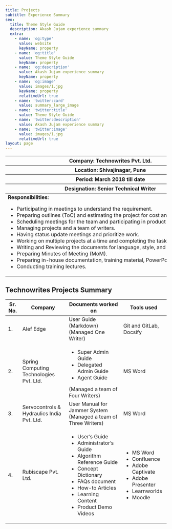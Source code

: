 ```yaml
---
title: Projects
subtitle: Experience Summary
seo:
  title: Theme Style Guide
  description: Akash Jujam experience summary
  extra:
    - name: 'og:type'
      value: website
      keyName: property
    - name: 'og:title'
      value: Theme Style Guide
      keyName: property
    - name: 'og:description'
      value: Akash Jujam experience summary
      keyName: property
    - name: 'og:image'
      value: images/1.jpg
      keyName: property
      relativeUrl: true
    - name: 'twitter:card'
      value: summary_large_image
    - name: 'twitter:title'
      value: Theme Style Guide
    - name: 'twitter:description'
      value: Akash Jujam experience summary
    - name: 'twitter:image'
      value: images/1.jpg
      relativeUrl: true
layout: page
---
```

<div class="responsive-table">
  <table>
   <thead>
      <tr><th>Company: Technowrites Pvt. Ltd.</th></tr>
      <tr><th>Location: Shivajinagar, Pune</th> </tr>
      <tr><th>Period: March 2018 till date</th></tr>
      <tr><th>Designation: Senior Technical Writer</th></tr>
    </thead>
  <tbody>
  <td style="white-space:nowrap"><b>Responsibilities</b>:<ul>
  <li>Participating in meetings to understand the requirement.</li>
  <li>Preparing outlines (ToC) and estimating the project for cost and time effort.</li>
  <li>Scheduling meetings for the team and participating in product demos.</li>
  <li>Managing projects and a team of writers.</li>
  <li>Having status update meetings and prioritize work.</li>
  <li>Working on multiple projects at a time and completing the tasks within a deadline.</li>
 <li> Writing and Reviewing the documents for language, style, and consistency. </li>
 <li> Preparing Minutes of Meeting (MoM). </li>
 <li> Preparing in-house documentation, training material, PowerPoint presentations. </li>
 <li> Conducting training lectures.
 </li></ul></td> </tbody>
 </table></div>

## Technowrites Projects Summary

<div class="responsive-table">
  <table>
   <thead>
     <tr>
      <th>Sr. No.</th>
      <th>Company</th>
      <th>Documents worked on</th>
      <th> Tools used </th>
     </tr>
    </thead>
  <tbody>
    <tr>
    <td> 1. </td>
    <td> Alef Edge </td>
    <td> User Guide (Markdown)<br> (Managed One Writer)</td>
    <td>Git and GitLab, Docsify</td></tr>
    <tr>
    <td> 2. </td>
    <td> Spring Computing Technologies Pvt. Ltd. </td>
    <td><ul><li>Super Admin Guide</li>
            <li>Delegated Admin Guide</li>
            <li>Agent Guide</li></ul>(Managed a team of Four Writers)
   </td>
    <td>MS Word</td></tr>
    <tr>
    <td> 3. </td>
    <td> Servocontrols & Hydraulics India Pvt. Ltd. </td>
    <td>User Manual for Jammer System <br> (Managed a team of Three Writers)
   </td>
    <td>MS Word</td></tr>
     <tr>
    <td> 4. </td>
    <td> Rubiscape Pvt. Ltd.</td>
    <td><ul><li>User’s Guide</li>
            <li>Administrator’s Guide</li>
            <li>Algorithm Reference Guide</li>
            <li>Concept Dictionary </li>
            <li>FAQs document </li>
            <li>How-to Articles </li>
            <li>Learning Content </li>
            <li>Product Demo Videos</li></ul>
   </td>
    <td><ul> <li>MS Word</li>
             <li>Confluence </li>
             <li>Adobe Captivate </li>
             <li>Adobe Presenter </li>
             <li>Learnworlds</li>
             <li>Moodle</li></ul>
    </td></tr>
    
  

 
